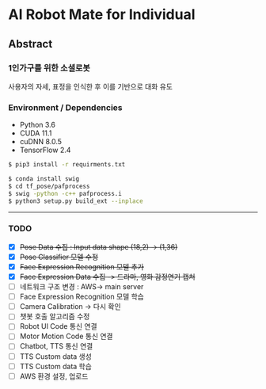 # AI Robot Mate for Individual

## Abstract

### 1인가구를 위한 소셜로봇

사용자의 자세, 표정을 인식한 후 이를 기반으로 대화 유도

### Environment / Dependencies

- Python 3.6
- CUDA 11.1
- cuDNN 8.0.5
- TensorFlow 2.4

```bash
$ pip3 install -r requirments.txt
```
```bash
$ conda install swig
$ cd tf_pose/pafprocess
$ swig -python -c++ pafprocess.i
$ python3 setup.py build_ext --inplace
```

---
### TODO
- [x] ~~Pose Data 수집 : Input data shape (18,2) -> (1,36)~~
- [x] ~~Pose Classifier 모델 수정~~
- [x] ~~Face Expression Recognition 모델 추가~~
- [x] ~~Face Expression Data 수집 -> 드라마, 영화 감정연기 캡쳐~~
- [ ] 네트워크 구조 변경 : AWS-> main server
- [ ] Face Expression Recognition 모델 학습
- [ ] Camera Calibration -> 다시 확인
- [ ] 챗봇 호출 알고리즘 수정
- [ ] Robot UI Code 통신 연결
- [ ] Motor Motion Code 통신 연결
- [ ] Chatbot, TTS 통신 연결
- [ ] TTS Custom data 생성
- [ ] TTS Custom data 학습
- [ ] AWS 환경 설정, 업로드